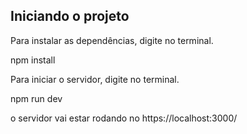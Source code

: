 ## Iniciando o projeto

Para instalar as dependências, digite no terminal.

npm install

Para iniciar o servidor, digite no terminal.

npm run dev

o servidor vai estar rodando no https://localhost:3000/


